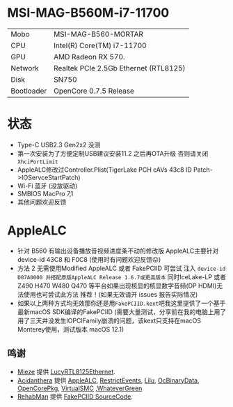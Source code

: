 # MSI-MAG-B560M-i7-11700

|            |                                                           |
| --------   | --------------------------------------------------------- |
| Mobo       | MSI-MAG-B560-MORTAR                                       |
| CPU        | Intel(R) Core(TM) i7-11700                                |
| GPU        | AMD Radeon RX 570.                                        |
| Network    | Realtek PCIe 2.5Gb Ethernet (RTL8125)                     |                                                                           
| Disk       | SN750                                                     |
| Bootloader | OpenCore 0.7.5 Release                                    |

# 状态
 - Type-C USB2.3 Gen2x2 没测 
 - 第一次安装为了方便定制USB建议安装11.2 之后再OTA升级 否则请关闭`XhciPortLimit`
 - AppleALC修改过Controller.Plist(TigerLake PCH cAVs 43c8 ID Patch->IOServceStartPatch)
 - Wi-Fi 蓝牙 (没放驱动)
 - SMBIOS MacPro 7,1
 - 其他问题欢迎反馈
 # AppleALC
 - 针对 B560 有输出设备播放音视频进度条不动的修改版 AppleALC主要针对device-id 43C8 和 F0C8 (使用时有问题欢迎反馈😛)
 - 方法 2 无需使用Modified AppleALC 或者 FakePCIID 可尝试 注入 `device-id D07A0000 并搭配原版AppleALC Release 1.6.7或更高版本` 同时IceLake-LP 或者 Z490 H470 W480 Q470 等平台如果出现核显的核显数字音频(DP HDMI)无法使用也可尝试此方法 推荐！(如果无效请开 issues 报告实际情况)
 - 如果以上两种方式均无效那你还是用`FakePCIID.kext`吧我这里提供了一个基于最新macOS SDK编译的FakePCIID (需要大量测试，分享前在我的电脑上用了用了三天并没发生IOPCIFamily崩溃的问题，该kext只支持在macOS Monterey使用，测试版本 macOS 12.1)

## 鸣谢
- [Mieze](https://github.com/Mieze) 提供 [LucyRTL8125Ethernet](https://github.com/Mieze/LucyRTL8125Ethernet).
- [Acidanthera](https://github.com/acidanthera) 提供 [AppleALC](https://github.com/acidanthera/AppleALC), [RestrictEvents](https://github.com/acidanthera/RestrictEvents), [Lilu](https://github.com/acidanthera/Lilu), [OcBinaryData](https://github.com/acidanthera/OcBinaryData), [OpenCorePkg](https://github.com/acidanthera/OpenCorePkg), [VirtualSMC](https://github.com/acidanthera/VirtualSMC) ,[WhateverGreen](https://github.com/acidanthera/WhateverGreen)
- [RehabMan](https://github.com/RehabMan) 提供 [FakePCIID SourceCode](https://github.com/RehabMan/OS-X-Fake-PCI-ID).

